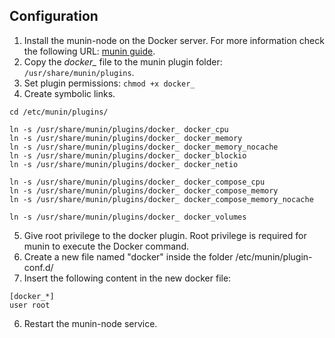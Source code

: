 ## Configuration ##

1. Install the munin-node on the Docker server. For more information check the following URL: [munin guide](http://guide.munin-monitoring.org/en/latest/installation/install.html).
2. Copy the *docker_* file to the munin plugin folder: `/usr/share/munin/plugins`.
3. Set plugin permissions: `chmod +x docker_`
4. Create symbolic links.

  ```
  cd /etc/munin/plugins/

  ln -s /usr/share/munin/plugins/docker_ docker_cpu
  ln -s /usr/share/munin/plugins/docker_ docker_memory
  ln -s /usr/share/munin/plugins/docker_ docker_memory_nocache
  ln -s /usr/share/munin/plugins/docker_ docker_blockio
  ln -s /usr/share/munin/plugins/docker_ docker_netio

  ln -s /usr/share/munin/plugins/docker_ docker_compose_cpu
  ln -s /usr/share/munin/plugins/docker_ docker_compose_memory
  ln -s /usr/share/munin/plugins/docker_ docker_compose_memory_nocache

  ln -s /usr/share/munin/plugins/docker_ docker_volumes
  ```
5. Give root privilege to the docker plugin. Root privilege is required for munin to execute the Docker command.
  1. Create a new file named "docker" inside the folder /etc/munin/plugin-conf.d/
  2. Insert the following content in the new docker file:
  ```
  [docker_*]
  user root
  ```
6. Restart the munin-node service.
